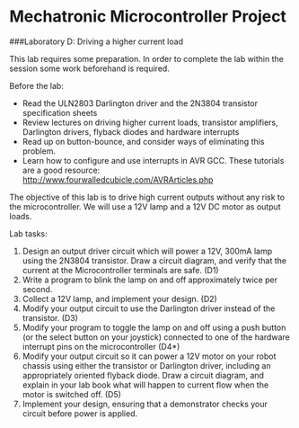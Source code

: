 # Mechatronic Microcontroller Project

###Laboratory D: Driving a higher current load

This lab requires some preparation. In order to complete the lab within the session some work beforehand is required.

Before the lab:
- Read the ULN2803 Darlington driver and the 2N3804 transistor specification sheets
- Review lectures on driving higher current loads, transistor amplifiers, Darlington
drivers, flyback diodes and hardware interrupts
- Read up on button-bounce, and consider ways of eliminating this problem.
- Learn how to configure and use interrupts in AVR GCC. These tutorials are a good resource: http://www.fourwalledcubicle.com/AVRArticles.php

The objective of this lab is to drive high current outputs without any risk to the
microcontroller. We will use a 12V lamp and a 12V DC motor as output loads.

Lab tasks:

1. Design an output driver circuit which will power a 12V, 300mA lamp using the 2N3804 transistor. Draw a circuit diagram, and verify that the current at the Microcontroller terminals are safe. (D1)
2. Write a program to blink the lamp on and off approximately twice per second.
3. Collect a 12V lamp, and implement your design. (D2)
4. Modify your output circuit to use the Darlington driver instead of the transistor. (D3)
5. Modify your program to toggle the lamp on and off using a push button (or the select button on your joystick) connected to one of the hardware interrupt pins on the microcontroller (D4*)
6. Modify your output circuit so it can power a 12V motor on your robot chassis using either the transistor or Darlington driver, including an appropriately oriented flyback diode. Draw a circuit diagram, and explain in your lab book what will happen to current flow when the motor is switched off. (D5)
7. Implement your design, ensuring that a demonstrator checks your circuit before power is
applied.

